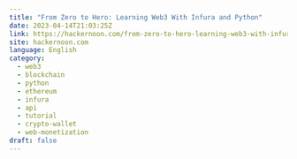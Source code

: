 ```yaml
---
title: "From Zero to Hero: Learning Web3 With Infura and Python"
date: 2023-04-14T21:03:25Z
link: https://hackernoon.com/from-zero-to-hero-learning-web3-with-infura-and-python?source=rss&utm_medium=RSS&utm_source=news.12bit.vn
site: hackernoon.com
language: English
category:
  - web3
  - blockchain
  - python
  - ethereum
  - infura
  - api
  - tutorial
  - crypto-wallet
  - web-monetization
draft: false
---
```

